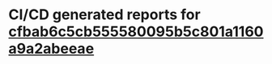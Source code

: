 # CI/CD generated reports for [cfbab6c5cb555580095b5c801a1160a9a2abeeae](https://github.com/hydephp/develop/commit/cfbab6c5cb555580095b5c801a1160a9a2abeeae)
